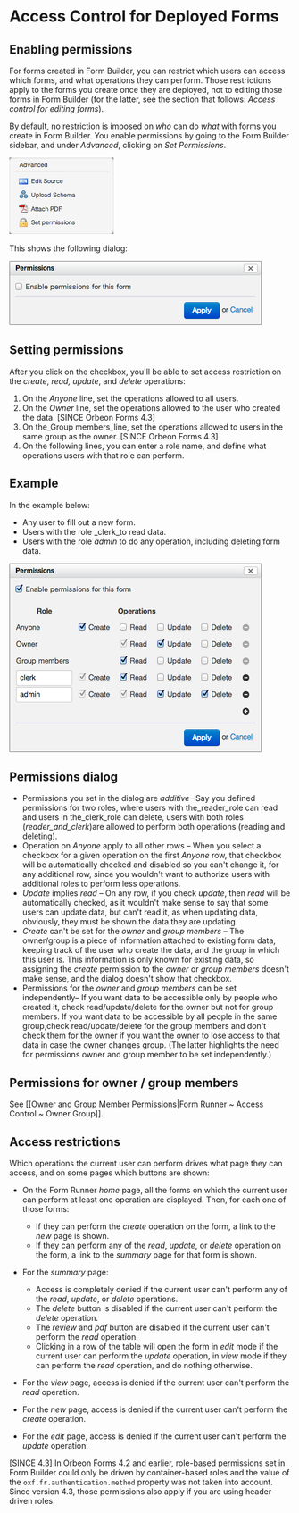 # Access Control for Deployed Forms

<!-- toc -->

## Enabling permissions

For forms created in Form Builder, you can restrict which users can access which forms, and what operations they can perform. Those restrictions apply to the forms you create once they are deployed, not to editing those forms in Form Builder (for the latter, see the section that follows: _Access control for editing forms_).

By default, no restriction is imposed on _who_ can do _what_ with forms you create in Form Builder. You enable permissions by going to the Form Builder sidebar, and under _Advanced_, clicking on _Set Permissions_.

![](/form-builder/images/advanced-menu.png)

This shows the following dialog:

![](/form-builder/images/permissions-enable.png)

## Setting permissions

After you click on the checkbox, you'll be able to set access restriction on the _create_, _read, update_, and _delete_ operations:

1. On the _Anyone_ line, set the operations allowed to all users.
2. On the _Owner_ line, set the operations allowed to the user who created the data. [SINCE Orbeon Forms 4.3]
3. On the_Group members_line, set the operations allowed to users in the same group as the owner. [SINCE Orbeon Forms 4.3] 
4. On the following lines, you can enter a role name, and define what operations users with that role can perform.

## Example

In the example below:

* Any user to fill out a new form.
* Users with the role _clerk_to read data.
* Users with the role _admin_ to do any operation, including deleting form data.

![](/form-builder/images/permissions-dialog.png)

## Permissions dialog

* Permissions you set in the dialog are _additive_ –Say you defined permissions for two roles, where users with the_reader_role can read and users in the_clerk_role can delete, users with both roles (_reader_and_clerk_)are allowed to perform both operations (reading and deleting).
* Operation on _Anyone_ apply to all other rows – When you select a checkbox for a given operation on the first _Anyone_ row, that checkbox will be automatically checked and disabled so you can't change it, for any additional row, since you wouldn't want to authorize users with additional roles to perform less operations.
* _Update_ implies _read_ – On any row, if you check _update_, then _read_ will be automatically checked, as it wouldn't make sense to say that some users can update data, but can't read it, as when updating data, obviously, they must be shown the data they are updating.
* _Create_ can't be set for the _owner_ and _group members_ – The owner/group is a piece of information attached to existing form data, keeping track of the user who create the data, and the group in which this user is. This information is only known for existing data, so assigning the _create_ permission to the _owner_ or _group members_ doesn't make sense, and the dialog doesn't show that checkbox.
* Permissions for the _owner_ and _group members_ can be set independently– If you want data to be accessible only by people who created it, check read/update/delete for the owner but not for group members. If you want data to be accessible by all people in the same group,check read/update/delete for the group members and don't check them for the owner if you want the owner to lose access to that data in case the owner changes group. (The latter highlights the need for permissions owner and group member to be set independently.)

## Permissions for owner / group members

See [[Owner and Group Member Permissions|Form Runner ~ Access Control ~ Owner Group]].

## Access restrictions

Which operations the current user can perform drives what page they can access, and on some pages which buttons are shown:

* On the Form Runner _home_ page, all the forms on which the current user can perform at least one operation are displayed. Then, for each one of those forms:

    * If they can perform the _create_ operation on the form, a link to the _new_ page is shown.
    * If they can perform any of the _read_, _update_, or _delete_ operation on the form, a link to the _summary_ page for that form is shown.
* For the _summary_ page:
    * Access is completely denied if the current user can't perform any of the _read_, _update_, or _delete_ operations.
    * The _delete_ button is disabled if the current user can't perform the _delete_ operation.
    * The _review_ and _pdf_ button are disabled if the current user can't perform the _read_ operation.
    * Clicking in a row of the table will open the form in _edit_ mode if the current user can perform the _update_ operation, in _view_ mode if they can perform the _read_ operation, and do nothing otherwise.

* For the _view_ page, access is denied if the current user can't perform the _read_ operation.
* For the _new_ page, access is denied if the current user can't perform the _create_ operation.
* For the _edit_ page, access is denied if the current user can't perform the _update_ operation.

[SINCE 4.3] In Orbeon Forms 4.2 and earlier, role-based permissions set in Form Builder could only be driven by container-based roles and the value of the `oxf.fr.authentication.method` property was not taken into account. Since version 4.3, those permissions also apply if you are using header-driven roles.
